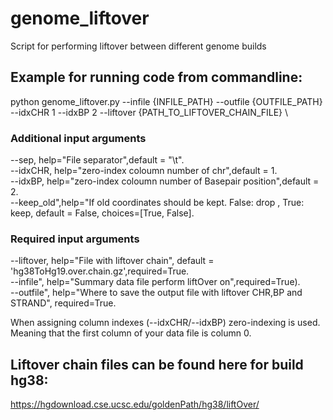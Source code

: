 # genome_liftover
Script for performing liftover between different genome builds

## Example for running code from commandline:
python genome_liftover.py --infile {INFILE_PATH} --outfile {OUTFILE_PATH}  --idxCHR 1 --idxBP 2 --liftover {PATH_TO_LIFTOVER_CHAIN_FILE} \

### Additional input arguments
--sep, help="File separator",default = "\t".     
--idxCHR, help="zero-index coloumn number of chr",default = 1.    
--idxBP, help="zero-index coloumn number of Basepair position",default = 2.   
--keep_old",help="If old coordinates should be kept. False: drop , True: keep, default = False, choices=[True, False].   
### Required input arguments
--liftover, help="File with liftover chain", default = 'hg38ToHg19.over.chain.gz',required=True.   
--infile", help="Summary data file perform liftOver on",required=True).   
--outfile", help="Where to save the output file with liftover CHR,BP and STRAND", required=True.   


When assigning column indexes (--idxCHR/--idxBP) zero-indexing is used. Meaning that the first column of your data file is column 0.


## Liftover chain files can be found here for build hg38:
https://hgdownload.cse.ucsc.edu/goldenPath/hg38/liftOver/

